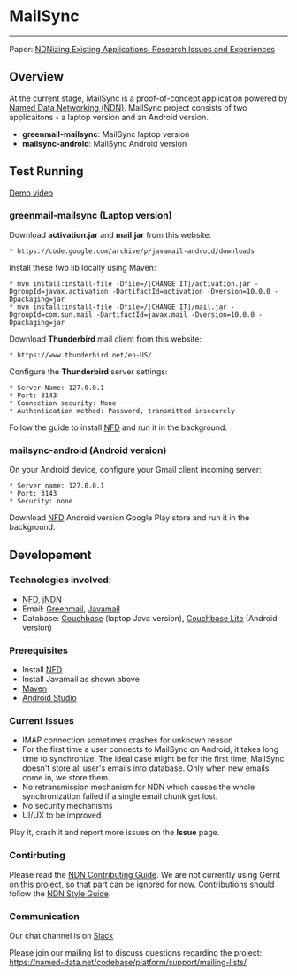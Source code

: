 # MailSync
---
Paper: [NDNizing Existing Applications: Research Issues and
Experiences](http://conferences.sigcomm.org/acm-icn/2018/proceedings/icn18-final54.pdf)

## Overview

At the current stage, MailSync is a proof-of-concept application powered by [Named Data Networking (NDN)](https://named-data.net/). 
MailSync project consists of two applicaitons - a laptop version and an Android version. 

- **greenmail-mailsync**: MailSync laptop version
- **mailsync-android**: MailSync Android version

## Test Running

[Demo video](https://youtu.be/wJlEHJROoiY)

### greenmail-mailsync (Laptop version)

Download **activation.jar** and **mail.jar** from this website:

    * https://code.google.com/archive/p/javamail-android/downloads 

Install these two lib locally using Maven:

    * mvn install:install-file -Dfile=/[CHANGE IT]/activation.jar -DgroupId=javax.activation -DartifactId=activation -Dversion=10.0.0 -Dpackaging=jar
    * mvn install:install-file -Dfile=/[CHANGE IT]/mail.jar -DgroupId=com.sun.mail -DartifactId=javax.mail -Dversion=10.0.0 -Dpackaging=jar

Download **Thunderbird** mail client from this website:

    * https://www.thunderbird.net/en-US/
    
Configure the **Thunderbird** server settings:

    * Server Name: 127.0.0.1
    * Port: 3143
    * Connection security: None
    * Authentication method: Password, transmitted insecurely

Follow the guide to install [NFD](https://github.com/named-data/NFD) and run it in the background.

### mailsync-android (Android version)

On your Android device, configure your Gmail client incoming server:
    
    * Server name: 127.0.0.1
    * Port: 3143
    * Security: none

Download [NFD](https://play.google.com/store/apps/details?id=net.named_data.nfd) Android version Google Play store and run it in the background.

## Developement

### Technologies involved:
  
  - [NFD](https://github.com/named-data/NFD), [jNDN](https://github.com/named-data/jndn)
  - Email: [Greenmail](https://github.com/greenmail-mail-test/greenmail), [Javamail](https://javaee.github.io/javamail/)
  - Database: [Couchbase](https://www.couchbase.com/) (laptop Java version), [Couchbase Lite](https://docs.couchbase.com/couchbase-lite/2.1/index.html) (Android version)

### Prerequisites

  - Install [NFD](https://github.com/named-data/NFD)
  - Install Javamail as shown above
  - [Maven](https://maven.apache.org/) 
  - [Android Studio](https://developer.android.com/studio/?gclid=Cj0KCQjwpsLkBRDpARIsAKoYI8xmAc7SK6uVyUxP5r-9j_vzg9kQ9X10HzgXirb6SJWkTT31OkvAlFkaAhjlEALw_wcB)

### Current Issues

  - IMAP connection sometimes crashes for unknown reason
  - For the first time a user connects to MailSync on Android, it takes long time to synchronize. The ideal case might be for the first time, MailSync doesn't store all user's emails into database. Only when new emails come in, we store them. 
  - No retransmission mechanism for NDN which causes the whole synchronization failed if a single email chunk get lost.
  - No security mechanisms
  - UI/UX to be improved 

Play it, crash it and report more issues on the **Issue** page. 

### Contirbuting

Please read the [NDN Contributing Guide](https://github.com/named-data/NFD/blob/master/CONTRIBUTING.md). 
We are not currently using Gerrit on this project, so that part can be ignored for now. Contributions should follow the [NDN Style Guide](https://named-data.net/codebase/platform/documentation/ndn-platform-development-guidelines/cpp-code-guidelines/).

### Communication

Our chat channel is on [Slack](https://named-data.slack.com/messages)

Please join our mailing list to discuss questions regarding the project: https://named-data.net/codebase/platform/support/mailing-lists/










